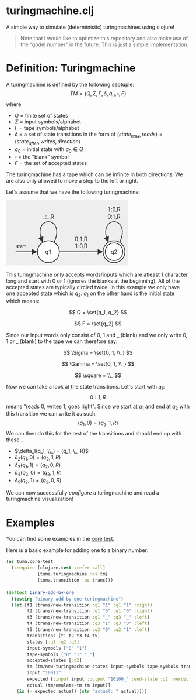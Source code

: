 # turingmachine.clj
A simple way to simulate (deterministic) turingmachines using clojure!

> Note that I would like to optimize this repository and also make use of the "gödel number" in the future. This is just a simple implementation.

# Definition: Turingmachine
A turingmachine is defined by the following septuple:
$$ TM = (Q, \Sigma, \Gamma, \delta, q_0, \square, F) $$
where
- $Q$ = finite set of states
- $\Sigma$ = input symbols/alphabet
- $\Gamma$ = tape symbols/alphabet
- $\delta$ = a set of state transitions in the form of $(state_{now}, reads) = (state_{after}, writes, direction)$
- $q_0$ = initial state with $q_0 \in Q$
- $\square$ = the "blank" symbol
- $F$ = the set of accepted states

The turingmachine has a tape which can be infinite in both directions. We are also only allowed to move a step to the left or right.

Let's assume that we have the following turingmachine:

![](./imgs/tm_example1.png)

This turingmachine only accepts words/inputs which are atleast 1 character long and start with 0 or 1 (ignores the blanks at the beginning).
All of the accepted states are typically circled twice. In this example we only have one accepted state which is $q_2$.
$q_1$ on the other hand is the initial state which means:

$$ Q = \set{q_1, q_2} $$

$$ F = \set{q_2} $$

Since our input words only consist of 0, 1 and _ (blank) and we only write 0, 1 or _ (blank) to the tape we can therefore say:

$$ \Sigma = \set{0, 1, \\_} $$

$$ \Gamma = \set{0, 1, \\_} $$

$$ \square = \\_ $$

Now we can take a look at the state transitions. Let's start with $q_1$:
$$0:1,R$$ means "reads 0, writes 1, goes right". Since we start at $q_1$ and end at $q_2$ with this transition we can write it as such: $$(q_1, 0) = (q_2, 1, R)$$
We can then do this for the rest of the transitions and should end up with these...
- $\delta_1(q_1, \\_) = (q_1, \_, R)$
- $\delta_2(q_1, 0) = (q_2, 1, R)$
- $\delta_3(q_1, 1) = (q_2, 0, R)$
- $\delta_4(q_2, 0) = (q_2, 1, R)$
- $\delta_5(q_2, 1) = (q_2, 0, R)$

We can now successfully *configure* a turingmachine and read a turingmachine visualization!

# Examples
You can find some examples in the [core test](./tuma/test/tuma/core_test.clj).

Here is a basic example for adding one to a binary number:
```clojure
(ns tuma.core-test
  (:require [clojure.test :refer :all]
            [tuma.turingmachine :as tm]
            [tuma.transition :as trans]))

(deftest binary-add-by-one
  (testing "binary add by one turingmachine")
  (let [t1 (trans/new-transition :q1 "1" :q1 "1" :right)
        t2 (trans/new-transition :q1 "0" :q1 "0" :right)
        t3 (trans/new-transition :q1 "_" :q3 "_" :left)
        t4 (trans/new-transition :q3 "1" :q3 "0" :left)
        t5 (trans/new-transition :q3 "0" :q2 "1" :left)
        transitions [t1 t2 t3 t4 t5]
        states [:q1 :q2 :q3]
        input-symbols ["0" "1"]
        tape-symbols ["0" "1" "_"]
        accepted-states [:q2]
        tm (tm/new-turingmachine states input-symbols tape-symbols transitions :q1 "_" accepted-states)
        input "10011"
        expected {:input input :output "10100_" :end-state :q2 :verdict :accepted}
        actual (tm/emulate-tm tm input)]
    (is (= expected actual) (str "actual: " actual))))
```
